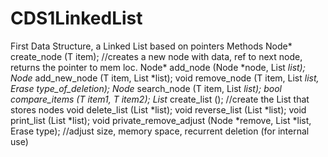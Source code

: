 # CDS1LinkedList
First Data Structure, a Linked List based on pointers
Methods
Node* create_node (T item);                 //creates a new node with data, ref to next node, returns the pointer to mem loc.
Node* add_node (Node *node, List *list);
Node* add_new_node (T item, List *list);
void remove_node (T item, List *list, Erase type_of_deletion);
Node* search_node (T item, List *list);
bool compare_items (T item1, T item2);
List* create_list ();                      //create the List that stores nodes
void delete_list (List *list);
void reverse_list (List *list);
void print_list (List *list);
void private_remove_adjust (Node *remove, List *list, Erase type);       //adjust size, memory space, recurrent deletion (for internal use)